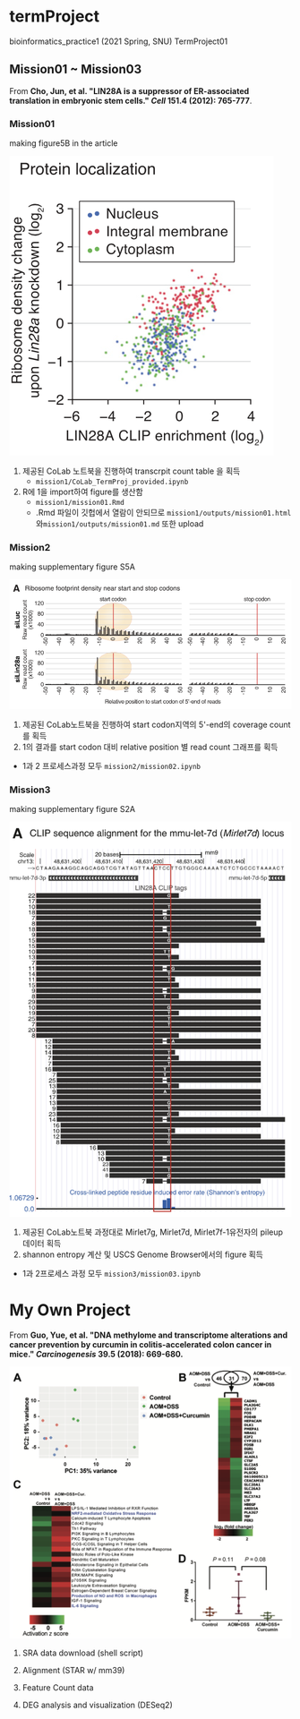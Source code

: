# termProject
bioinformatics_practice1 (2021 Spring, SNU) TermProject01  



## Mission01 ~ Mission03

From **Cho, Jun, et al. "LIN28A is a suppressor of ER-associated translation in embryonic stem cells." *Cell* 151.4 (2012): 765-777**.

  

### Mission01

making figure5B in the article

![goal_mission1](goal_mission1.png)

1. 제공된 CoLab 노트북을 진행하여 transcrpit count table 을 획득
   * `mission1/CoLab_TermProj_provided.ipynb`
2. R에 1을 import하여 figure를 생산함
   * `mission1/mission01.Rmd`
   * .Rmd 파일이 깃헙에서 열람이 안되므로 `mission1/outputs/mission01.html` 와`mission1/outputs/mission01.md` 또한 upload



### Mission2

making supplementary figure S5A

![goal_mission2](goal_mission2.png)

1. 제공된 CoLab노트북을 진행하여 start codon지역의 5'-end의 coverage count를 획득
2. 1의 결과를 start codon 대비 relative position 별 read count 그래프를 획득

* 1과 2 프로세스과정 모두 `mission2/mission02.ipynb`

  

### Mission3

making supplementary figure S2A

![goal_mission3](goal_mission3.png)

1. 제공된 CoLab노트북 과정대로 Mirlet7g, Mirlet7d, Mirlet7f-1유전자의 pileup 데이터 획득
2. shannon entropy 계산 및 USCS Genome Browser에서의 figure 획득

* 1과 2프로세스 과정 모두 `mission3/mission03.ipynb`

  

  

  

# My Own Project

From **Guo, Yue, et al. "DNA methylome and transcriptome alterations and cancer prevention by curcumin in colitis-accelerated colon cancer in mice." *Carcinogenesis* 39.5 (2018): 669-680.**

![goal_myproject](goal_myproject.png)

 

1. SRA data download (shell script)

2. Alignment (STAR w/ mm39)

3. Feature Count data

4. DEG analysis and visualization (DESeq2)

   